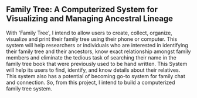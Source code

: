 ## Family Tree: A Computerized System for Visualizing and Managing Ancestral Lineage

With 'Family Tree', I intend to allow users to create, collect, organize, visualize and print their family tree using their phone or computer. This system will help researchers or individuals who are interested in identifying their family tree and their ancestors, know exact relationship amongst family members and eliminate the tedious task of searching their name in the family tree book that were previously used to be hand written. This System will help its users to find, identify, and know details about their relatives. This system also has a potential of becoming go-to system for family chat and connection. So, from this project, I intend to build a computerized family tree system.
